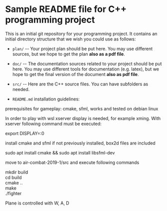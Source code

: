 # Sample README file for C++ programming project

This is an initial git repository for your programming project.
It contains an initial directory structure that we wish you could
use as follows:

  * `plan/` -- Your project plan should be put here. You may use different sources,
    but we hope to get the plan **also as a pdf file**.

  * `doc/` -- The documentation sources related to your project should be put here.
    You may use different tools for documentation (e.g. latex),
    but we hope to get the final version of the document
    **also as pdf file**.

  * `src/` -- Here are the C++ source files. You can have subfolders as needed.

  * `README.md`
  installation guidelines:

  prerequisites for gameplay: cmake, sfml, works and tested on debian linux 

  In order to play with wsl xserver display is needed, for example xming. With xserver following command must be executed:
  
  export DISPLAY=:0 

  install cmake and sfml if not previously installed, box2d files are included
  
  sudo apt install cmake && sudo apt install libsfml-dev
  
  move to air-combat-2019-1/src and execute following commands
  
  mkdir build  
  cd build  
  cmake ..  
  make  
  ./fighter

  Plane is controlled with W, A, D